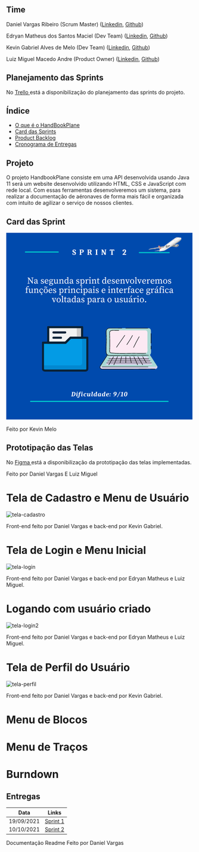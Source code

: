 ## Time

Daniel Vargas Ribeiro (Scrum Master)
([Linkedin](https://www.linkedin.com/in/daniel-vargas-8b806a184/),
[Github](https://github.com/DanVargaa))

Edryan Matheus dos Santos Maciel (Dev Team)
([Linkedin](https://www.linkedin.com/in/edryan-maciel-43538b198/),
[Github](https://github.com/edryan25))

Kevin Gabriel Alves de Melo (Dev Team)
([Linkedin](https://www.linkedin.com/in/kevin-melo-1004/),
[Github](https://github.com/kevingabrielmelo))

Luiz Miguel Macedo Andre (Product Owner)
([Linkedin](https://www.linkedin.com/in/luiz-miguel-475347193/),
[Github](https://github.com/Salitop))


## Planejamento das Sprints
No <a href='https://trello.com/b/n0Ky9r1p/api-4sem'> Trello </a>
está a disponibilização do planejamento das sprints do projeto.

## Índice
* [O que é o HandBookPlane](#projeto)
* [Card das Sprints](#cards-das-sprints)
* [Product Backlog](#lista-de-requisitos)
* [Cronograma de Entregas](#entregas)

## Projeto

O projeto HandbookPlane consiste em uma API desenvolvida usando Java 11 será um website desenvolvido utilizando HTML, CSS e JavaScript com rede local. Com essas ferramentas desenvolveremos um sistema, para realizar a documentação de aéronaves de forma mais fácil e organizada com intuito de agilizar o serviço de nossos clientes.

## Card das Sprint
  ![card_2](https://github.com/Salitop/HandbookPlane_4ADS-A/blob/Sprint-1/Doc/Cards/Card_2.png)

Feito por Kevin Melo

## Prototipação das Telas
No <a href='https://www.figma.com/file/KNN1fCOdvzGhXHruUsJOYl/HandBookPlane?node-id=0%3A1'> Figma </a>
está a disponibilização da prototipação das telas implementadas.

Feito por Daniel Vargas E Luiz Miguel

# Tela de Cadastro e Menu de Usuário

![tela-cadastro](https://media2.giphy.com/media/Zu91KIWkQ6N9jR79Y5/giphy.gif?cid=790b7611a67ce432ca26b0d97dec88248dfed78d7d78f7bf&rid=giphy.gif&ct=g)

Front-end feito por Daniel Vargas e back-end por Kevin Gabriel.

# Tela de Login e Menu Inicial

![tela-login](https://media3.giphy.com/media/XYN0WW65QHVo2vufiE/giphy.gif?cid=790b7611b89621e871c4dab1f14a5c14ce5c4d80fe688a2d&rid=giphy.gif&ct=g)

Front-end feito por Daniel Vargas e back-end por Edryan Matheus e Luiz Miguel.

# Logando com usuário criado

![tela-login2](https://media2.giphy.com/media/MLIUXo1QmFivarRFE1/giphy.gif?cid=790b761152d03b7881197c0f843701154b922f3e839ef845&rid=giphy.gif&ct=g)

Front-end feito por Daniel Vargas e back-end por Edryan Matheus e Luiz Miguel.

# Tela de Perfil do Usuário

![tela-perfil](https://media4.giphy.com/media/EuKOPLwu9KQCMqg7ny/giphy.gif?cid=790b7611083cca12117612e08db080e8853b3e4cd03b431a&rid=giphy.gif&ct=g)

Front-end feito por Daniel Vargas e back-end por Kevin Gabriel.

# Menu de Blocos

# Menu de Traços

# Burndown

## Entregas


| Data | Links |
| ------ | ------ |
|    19/09/2021    |[Sprint 1](https://github.com/Salitop/HandbookPlane_4ADS-A/tree/Sprint-1)|
|    10/10/2021    |[Sprint 2](https://github.com/Salitop/HandbookPlane_4ADS-A/tree/Sprint-2)|

Documentação Readme Feito por Daniel Vargas
